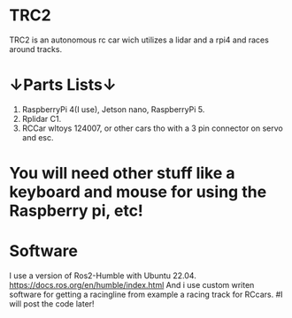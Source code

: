 # TRC2

TRC2 is an autonomous rc car wich utilizes a lidar and a rpi4 and races around tracks.

# ↓Parts Lists↓

1. RaspberryPi 4(I use), Jetson nano, RaspberryPi 5.
2. Rplidar C1.
3. RCCar wltoys 124007, or other cars tho with a 3 pin connector on servo and esc.

# You will need other stuff like a keyboard and mouse for using the Raspberry pi, etc!

# Software

I use a version of Ros2-Humble with Ubuntu 22.04. https://docs.ros.org/en/humble/index.html
And i use custom writen software for getting a racingline from example a racing track for RCcars. #I will post the code later!

